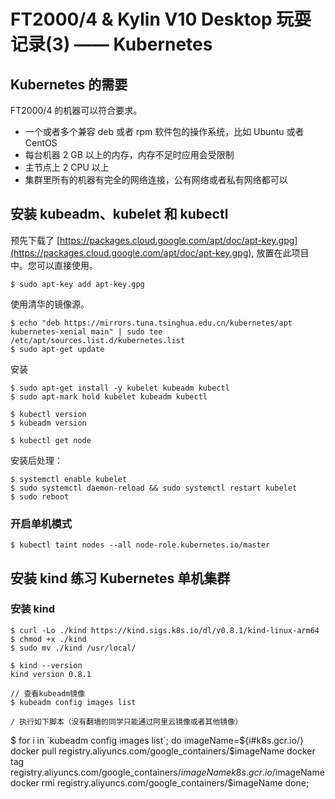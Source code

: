 # FT2000/4 & Kylin V10 Desktop 玩耍记录(3) —— Kubernetes

## Kubernetes 的需要

FT2000/4 的机器可以符合要求。

* 一个或者多个兼容 deb 或者 rpm 软件包的操作系统，比如 Ubuntu 或者 CentOS
* 每台机器 2 GB 以上的内存，内存不足时应用会受限制
* 主节点上 2 CPU 以上
* 集群里所有的机器有完全的网络连接，公有网络或者私有网络都可以

## 安装 kubeadm、kubelet 和 kubectl

预先下载了 [https://packages.cloud.google.com/apt/doc/apt-key.gpg](https://packages.cloud.google.com/apt/doc/apt-key.gpg), 放置在此项目中。您可以直接使用。

    $ sudo apt-key add apt-key.gpg
    
使用清华的镜像源。    
    
    $ echo "deb https://mirrors.tuna.tsinghua.edu.cn/kubernetes/apt kubernetes-xenial main" | sudo tee /etc/apt/sources.list.d/kubernetes.list
    $ sudo apt-get update
    
安装

    $ sudo apt-get install -y kubelet kubeadm kubectl
    $ sudo apt-mark hold kubelet kubeadm kubectl
    
    $ kubectl version
    $ kubeadm version
    
    $ kubectl get node
    
安装后处理：

	$ systemctl enable kubelet
    $ sudo systemctl daemon-reload && sudo systemctl restart kubelet
    $ sudo reboot
    
### 开启单机模式
    
	$ kubectl taint nodes --all node-role.kubernetes.io/master

## 安装 kind 练习 Kubernetes 单机集群

### 安装 kind

	$ curl -Lo ./kind https://kind.sigs.k8s.io/dl/v0.8.1/kind-linux-arm64
	$ chmod +x ./kind
	$ sudo mv ./kind /usr/local/
    
    $ kind --version
	kind version 0.8.1
    
    // 查看kubeadm镜像
    $ kubeadm config images list
    
    / 执行如下脚本（没有翻墙的同学只能通过阿里云镜像或者其他镜像）
$ for i in \`kubeadm config images list\`; do imageName=${i#k8s.gcr.io/}
docker pull registry.aliyuncs.com/google_containers/$imageName
docker tag registry.aliyuncs.com/google_containers/$imageName k8s.gcr.io/$imageName
docker rmi registry.aliyuncs.com/google_containers/$imageName
done;
